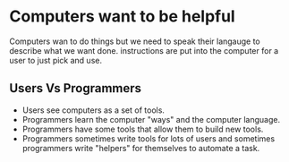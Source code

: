 # Computers want to be helpful
Computers wan to do things but we need to speak their langauge to describe what we want done. instructions are put into the computer for a user to just pick and use.

## Users Vs Programmers
* Users see computers as a set of tools.
* Programmers learn the computer "ways" and the computer language.
* Programmers have some tools that allow them to build new tools.
* Programmers sometimes write tools for lots of users and sometimes programmers write "helpers" for themselves to automate a task.
